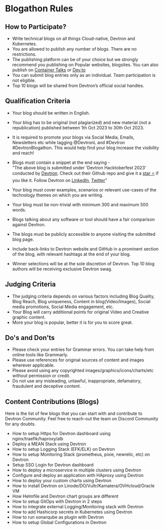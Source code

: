 # Blogathon Rules

## How to Participate?

- Write technical blogs on all things Cloud-native, Devtron and Kubernetes. 
- You are allowed to publish any number of blogs. There are no restrictions.
- The publishing platform can be of your choice but we strongly recommend you publishing on Popular websites, blogsites. You can also publish on [Container Talks](https://medium.com/container-talks) or [Dev.to](https://dev.to/devtron_)
- You can submit blog entries only as an individual. Team participation is not eligible.
- Top 10 blogs will be shared from Devtron’s official social handles.

## Qualification Criteria

- Your blog should be written in English.
- Your blog has to be original (not plagiarized) and new material (not a republication) published between 1th Oct 2023 to 30th Oct 2023.
- It is required to promote your blogs via Social Media, Emails, Newsletters etc while tagging @DevtronL and #Devtron #DevtronBlogathon. This would help find your blog increase the visibility and reach!
- Blogs must contain a snippet at the end saying -  
  "The above blog is submitted under 'Devtron Hacktoberfest 2023' conducted by [Devtron](https://devtron.ai/). Check out their Github repo and give it a [star ⭐️](https://github.com/devtron-labs/devtron) if you like it. Follow Devtron on [LinkedIn](https://www.linkedin.com/company/devtron-labs/), [Twitter](https://twitter.com/DevtronL)"

- Your blog must cover examples, scenarios or relevant use-cases of the technology themes on which you are writing.
- Your blog must be non-trivial with minimum 300 and maximum 500 words.
- Blogs talking about any software or tool should have a fair comparison against Devtron.
- The blogs must be publicly accessible to anyone visiting the submitted blog page.
- Include back-links to Devtron website and GitHub in a prominent section of the blog, with relevant hashtags at the end of your blog.
- Winner selections will be at the sole discretion of Devtron. Top 10 blog authors will be receiving exclusive Devtron swag.

## Judging Criteria

- The judging criteria depends on various factors including Blog Quality, Blog Reach, Blog uniqueness, Content in blog(Video/Images), Social media promotions, Social Media engagement, etc.
- Your Blog will carry additional points for original Video and Creative graphic content.
- More your blog is popular, better it is for you to score great.

## Do's and Don'ts

- Please check your entries for Grammar errors. You can take help from online tools like Grammarly.
- Please use references for original sources of content and images wherever applicable.
- Please avoid using any copyrighted images/graphics/icons/charts/etc without permission or credit.
- Do not use any misleading, unlawful, inappropriate, defamatory, fraudulent and deceptive content.

## Content Contributions (Blogs)

Here is the list of few blogs that you can start with and contribute to Devtron Community. Feel free to reach-out the team on Discord Community for any doubts.

- How to setup Https for Devtron dashboard using nginx/traefik/haproxy/alb
- Deploy a MEAN Stack using Devtron
- How to setup Logging Stack (EFK/ELK) on Devtron
- How to setup Monitoring Stack (prometheus, pixie, newrelic, etc) on Devtron
- Setup SSO Login for Devtron dashboard
- How to deploy a microservice in multiple clusters using Devtron
- Configure and deploy an application with HAproxy using Devtron
- How to deploy your custom charts using Devtron
- How to install Devtron on Linode/DO/Vultr/Kamatera/OVHcloud/Oracle VM
- How Helmfile and Devtron chart groups are different
- How to setup GitOps with Devtron in 2 steps
- How to integrate external Logging/Monitoring stack with Devtron
- How to add Hashicorp secrets in Kubernetes using Devtron
- How to run sonarqube as plugin with Devtron
- How to setup Global Configurations in Devtron

